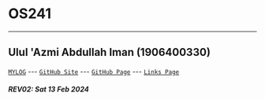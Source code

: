 # OS241
---
## Ulul 'Azmi Abdullah Iman (1906400330)
[`MYLOG`](TXT/mylog.txt) --- [`GitHub Site`](https://github.com/azmiman52/os241) --- [`GitHub Page`](https://azmiman52.github.io/os241/) --- [`Links Page`](https://azmiman52.github.io/os241/LINKS) 


##### REV02: Sat 13 Feb 2024
